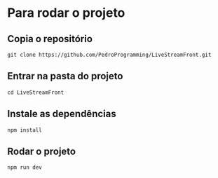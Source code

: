 # Para rodar o projeto

## Copia o repositório
```git clone https://github.com/PedroProgramming/LiveStreamFront.git```
## Entrar na pasta do projeto
```cd LiveStreamFront```
## Instale as dependências
```npm install```
## Rodar o projeto
```npm run dev```